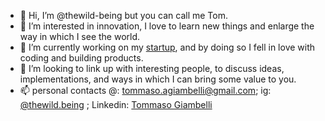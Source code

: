 - 👋 Hi, I’m @thewild-being but you can call me Tom.
- 👀 I’m interested in innovation, I love to learn new things and enlarge the way in which I see the world.
- 🌱 I’m currently working on my <a href="https://www.heirdom.art">startup</a>, and by doing so I fell in love with coding and building products. 
- 💞️ I’m looking to link up with interesting people, to discuss ideas, implementations, and ways in which I can bring some value to you.
- 📫 personal contacts @: tommaso.agiambelli@gmail.com; ig: <a href="https://www.instagram.com/thewild.being/">@thewild.being</a> ; Linkedin: <a href="https://www.linkedin.com/in/tommaso-giambelli-91520a100/">Tommaso Giambelli</a>

<!---
thewild-being/thewild-being is a ✨ special ✨ repository because its `README.md` (this file) appears on your GitHub profile.
You can click the Preview link to take a look at your changes.
--->
